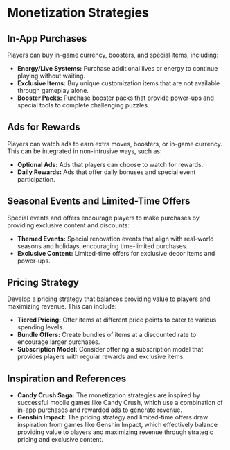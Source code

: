 # Monetization Strategies

## In-App Purchases
Players can buy in-game currency, boosters, and special items, including:
- **Energy/Live Systems:** Purchase additional lives or energy to continue playing without waiting.
- **Exclusive Items:** Buy unique customization items that are not available through gameplay alone.
- **Booster Packs:** Purchase booster packs that provide power-ups and special tools to complete challenging puzzles.

## Ads for Rewards
Players can watch ads to earn extra moves, boosters, or in-game currency. This can be integrated in non-intrusive ways, such as:
- **Optional Ads:** Ads that players can choose to watch for rewards.
- **Daily Rewards:** Ads that offer daily bonuses and special event participation.

## Seasonal Events and Limited-Time Offers
Special events and offers encourage players to make purchases by providing exclusive content and discounts:
- **Themed Events:** Special renovation events that align with real-world seasons and holidays, encouraging time-limited purchases.
- **Exclusive Content:** Limited-time offers for exclusive decor items and power-ups.

## Pricing Strategy
Develop a pricing strategy that balances providing value to players and maximizing revenue. This can include:
- **Tiered Pricing:** Offer items at different price points to cater to various spending levels.
- **Bundle Offers:** Create bundles of items at a discounted rate to encourage larger purchases.
- **Subscription Model:** Consider offering a subscription model that provides players with regular rewards and exclusive items.

## Inspiration and References
- **Candy Crush Saga:** The monetization strategies are inspired by successful mobile games like Candy Crush, which use a combination of in-app purchases and rewarded ads to generate revenue.
- **Genshin Impact:** The pricing strategy and limited-time offers draw inspiration from games like Genshin Impact, which effectively balance providing value to players and maximizing revenue through strategic pricing and exclusive content.
